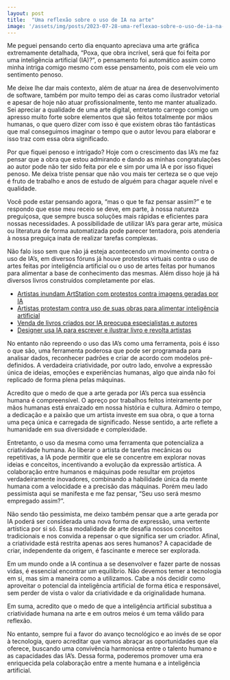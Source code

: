 ```yaml
---
layout: post
title:  "Uma reflexão sobre o uso de IA na arte"
image: '/assets/img/posts/2023-07-28-uma-reflexao-sobre-o-uso-de-ia-na-arte/capa.jpeg'
---
```


Me peguei pensando certo dia enquanto apreciava uma arte gráfica extremamente detalhada, “Poxa, que obra incrível, será que foi feita por uma inteligência artificial (IA)?”, o pensamento foi automático assim como minha intriga comigo mesmo com esse pensamento, pois com ele veio um sentimento penoso.

Me deixe lhe dar mais contexto, além de atuar na área de desenvolvimento de software, também por muito tempo dei as caras como ilustrador vetorial e apesar de hoje não atuar profissionalmente, tento me manter atualizado. Sei apreciar a qualidade de uma arte digital, entretanto carrego comigo um apresso muito forte sobre elementos que são feitos totalmente por mãos humanas, o que quero dizer com isso é que existem obras tão fantásticas que mal conseguimos imaginar o tempo que o autor levou para elaborar e isso traz com essa obra significado.

Por que fiquei penoso e intrigado? Hoje com o crescimento das IA’s me faz pensar que a obra que estou admirando e dando as minhas congratulações ao autor pode não ter sido feita por ele e sim por uma IA e por isso fiquei penoso. Me deixa triste pensar que não vou mais ter certeza se o que vejo é fruto de trabalho e anos de estudo de alguém para chagar aquele nível e qualidade.

Você pode estar pensando agora, “mas o que te faz pensar assim?” e te respondo que esse meu receio se deve, em parte, à nossa natureza preguiçosa, que sempre busca soluções mais rápidas e eficientes para nossas necessidades. A possibilidade de utilizar IA’s para gerar arte, música ou literatura de forma automatizada pode parecer tentadora, pois atenderia à nossa preguiça inata de realizar tarefas complexas.

Não falo isso sem que não já esteja acontecendo um movimento contra o uso de IA’s, em diversos fóruns já houve protestos virtuais contra o uso de artes feitas por inteligência artificial ou o uso de artes feitas por humanos para alimentar a base de conhecimento das mesmas. Além disso hoje já há diversos livros construídos completamente por elas.

- [Artistas inundam ArtStation com protestos contra imagens geradas por IA](https://tecnoblog.net/noticias/2022/12/15/artistas-inundam-artstation-com-protestos-contra-imagens-geradas-por-ia/)
- [Artistas protestam contra uso de suas obras para alimentar inteligência artificial](https://epocanegocios.globo.com/tecnologia/noticia/2023/01/artistas-protestam-contra-uso-de-suas-obras-para-alimentar-inteligencia-artificial.ghtml)
- [Venda de livros criados por IA preocupa especialistas e autores](https://canaltech.com.br/inteligencia-artificial/venda-de-livros-criados-por-ia-preocupa-especialistas-e-autores-240878/)
- [Designer usa IA para escrever e ilustrar livro e revolta artistas](https://www.uol.com.br/tilt/noticias/redacao/2023/01/17/esigner-usa-ia-para-criar-livro-em-72h-e-e-acusado-de-plagio-nos-eua.htm)

No entanto não repreendo o uso das IA’s como uma ferramenta, pois é isso o que são, uma ferramenta poderosa que pode ser programada para analisar dados, reconhecer padrões e criar de acordo com modelos pré-definidos. A verdadeira criatividade, por outro lado, envolve a expressão única de ideias, emoções e experiências humanas, algo que ainda não foi replicado de forma plena pelas máquinas.

Acredito que o medo de que a arte gerada por IA’s perca sua essência humana é compreensível. O apreço por trabalhos feitos inteiramente por mãos humanas está enraizado em nossa história e cultura. Admiro o tempo, a dedicação e a paixão que um artista investe em sua obra, o que a torna uma peça única e carregada de significado. Nesse sentido, a arte reflete a humanidade em sua diversidade e complexidade.

Entretanto, o uso da mesma como uma ferramenta que potencializa a criatividade humana. Ao liberar o artista de tarefas mecânicas ou repetitivas, a IA pode permitir que ele se concentre em explorar novas ideias e conceitos, incentivando a evolução da expressão artística. A colaboração entre humanos e máquinas pode resultar em projetos verdadeiramente inovadores, combinando a habilidade única da mente humana com a velocidade e a precisão das máquinas. Porém meu lado pessimista aqui se manifesta e me faz pensar, “Seu uso será mesmo empregado assim?”.

Não sendo tão pessimista, me deixo também pensar que a arte gerada por IA poderá ser considerada uma nova forma de expressão, uma vertente artística por si só. Essa modalidade de arte desafia nossos conceitos tradicionais e nos convida a repensar o que significa ser um criador. Afinal, a criatividade está restrita apenas aos seres humanos? A capacidade de criar, independente da origem, é fascinante e merece ser explorada.

Em um mundo onde a IA continua a se desenvolver e fazer parte de nossas vidas, é essencial encontrar um equilíbrio. Não devemos temer a tecnologia em si, mas sim a maneira como a utilizamos. Cabe a nós decidir como aproveitar o potencial da inteligência artificial de forma ética e responsável, sem perder de vista o valor da criatividade e da originalidade humana.

Em suma, acredito que o medo de que a inteligência artificial substitua a criatividade humana na arte e em outros meios é um tema válido para reflexão.

No entanto, sempre fui a favor do avanço tecnológico e ao invés de se opor à tecnologia, quero acreditar que vamos abraçar as oportunidades que ela oferece, buscando uma convivência harmoniosa entre o talento humano e as capacidades das IA’s. Dessa forma, poderemos promover uma era enriquecida pela colaboração entre a mente humana e a inteligência artificial.